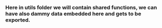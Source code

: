 ### Here in utils folder we will contain shared functions, we can have also dammy data embedded here and gets to be exported.
